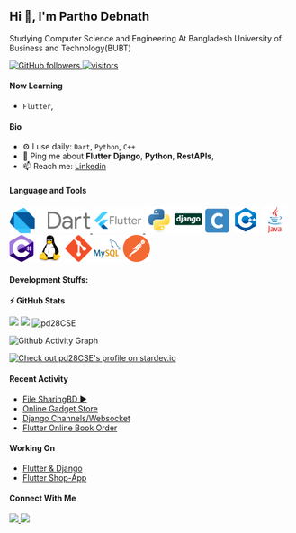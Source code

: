 ## Hi 👋, I'm Partho Debnath
Studying Computer Science and Engineering At Bangladesh University of Business and Technology(BUBT)
<p align="left">
  <!-- <a href="https://leetcode.com/username/">
    <img src="https://cp-logo.vercel.app/leetcode/username" alt="Leet code rating" />
  </a>
  <a href="https://codeforces.com/profile/username">
    <img src="https://raw.githubusercontent.com/username/cf-stats/main/output/rating.svg" alt="Leet code rating" />
  </a> -->
  <a href="https://github.com/pd28CSE?tab=followers">
    <img alt="GitHub followers" src="https://img.shields.io/github/followers/pd28CSE?color=green&logo=github">
  </a>
  <a href="https://github.com/pd28CSE/">
    <img src="https://komarev.com/ghpvc/?username=pd28CSE" alt="visitors" />
  </a>
</p>

#### Now Learning

- `Flutter`,


#### Bio

- ⚙️ I use daily: `Dart`, `Python`, `C++`
- 💬 Ping me about **Flutter** **Django**, **Python**, **RestAPIs**,
- 📫 Reach me: <a href="https://www.linkedin.com/in/partho-debnath-b8632a201"> Linkedin </a> 

#### Language and Tools
<a href="https://dart.dev/"> 
<img height="45"  src="img/dart.svg" alt="Dart"> 
</a>
<a href="https://flutter.dev/"> 
<img height="45"  src="img/flutter.svg" alt="Flutter"> 
</a>
<img height="48" src="img/python-original.svg" alt="python"> 
<img height="50" src="img/django.svg" alt="Django"> 
<img height="45"  src="img/c.svg" alt="C"> 
<img height="48" src="img/c++.svg" alt="C++"> 
<img height="48"  src="img/java.svg" alt="Java">
<img height="48"  src="img/cSharp.svg" alt="C#">
<img height="48" src="img/linux-original.svg" alt="linux"> 
<img height="48" src="img/git-original.svg" alt="git"> <img height="48" src="img/mysql.svg" alt="MySql"> 
<img height="48" src="img/postman.svg" alt="Postman">

#### Development Stuffs:

<b>⚡ GitHub Stats</b>
<p float="left">
<!-- most used language -->
<img height="190em" src="https://github-readme-stats.vercel.app/api/top-langs/?username=pd28CSE&show_icons=true&hide_border=true&layout=compact&langs_count=8"/>
<!-- GitHub status bar -->
<img height="190em" src="https://github-readme-stats.vercel.app/api?username=pd28CSE&show_icons=true&hide_border=true&count_private=true&"/> 
<!-- current streak -->
<img align="center" src="https://github-readme-streak-stats.herokuapp.com/?user=pd28CSE&&theme=tokyonight" alt="pd28CSE"/>

![Github Activity Graph](https://github-readme-activity-graph.cyclic.app/graph?username=pd28CSE&theme=react-dark)
</p>

[![Check out pd28CSE's profile on stardev.io](https://stardev.io/developers/pd28CSE/badge/languages/global.svg)](https://stardev.io/developers/pd28CSE)

<!-- <b>&#128200; Competitive Programming</b>
    code forces status -->


#### Recent Activity
- [File SharingBD ▶️](https://filesharingbd.pythonanywhere.com/) 
- [Online Gadget Store](https://github.com/Binary-Soft/Online-Gadget-Store-.git)
- [Django Channels/Websocket](https://github.com/pd28CSE/djangoChannelsWebsocket2)
- [Flutter Online Book Order](https://github.com/pd28CSE/flutter-online-book-shop)

#### Working On
- [Flutter & Django](https://github.com/pd28CSE/flutter-django-crud-authentication)
- [Flutter Shop-App](https://github.com/pd28CSE/flutter-shop-app)



#### Connect With Me

<p left="center">
<a href="https://www.linkedin.com/in/partho-debnath-b8632a201">
  <img src="https://img.shields.io/badge/linkedin-%230077B5.svg?&style=for-the-badge&logo=linkedin&logoColor=white" height=25>
</a> 
<a href="mailto:parthodebnath28@gmail.com">
  <img src="https://img.shields.io/badge/Gmail-D14836?style=for-the-badge&logo=gmail&logoColor=white" height=25>
</a>
</p>
